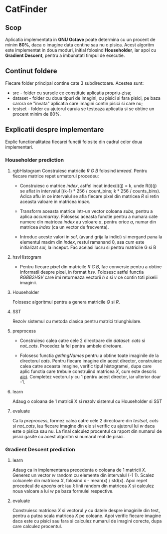 # CatFinder

## Scop

Aplicatia implementata in **GNU Octave** poate determina cu un procent de minim
**80%**, daca o imagine data contine sau nu o pisica. Acest algoritm este implementat
in doua moduri, initial folosind **Householder**, iar apoi cu **Gradient Descent**,
pentru a imbunatati timpul de executie.

## Continut foldere

Fiecare folder principal contine cate 3 subdirectoare. Acestea sunt:

* src - folder cu sursele ce constituie aplicatia propriu-zisa;
* dataset - folder cu doua tipuri de imagini, cu pisici si fara pisici, pe baza
carora se "invata" aplicatia care imagini contin pisici si care nu;
* testset - folder cu ajutorul caruia se testeaza aplicatia si se obtine un
procent minim de 80%.

## Explicatii despre implementare

Explic functionalitatea fiecarei functii folosite din cadrul celor doua implementari.

### Householder prediction

1. rgbHistogram
  Construiesc matricile *R* *G* *B* folosind *imread*. Pentru fiecare matrice repet
  urmatorul procedeu:

    * Construiesc o matrice *index*, astfel incat index(i)(j) = k, unde R(i)(j) se 
    aflat in intervalul \[(k-1) * 256 / count_bins; k * 256 / counts_bins). Adica
    aflu in ce intervalul se afla fiecare pixel din matricea *R* si retin aceasta
    valoare in matricea *index*.

    * Transform aceasta matrice intr-un vector coloana *subs*, pentru a aplica
    *accumarray*. Folosesc aceasta functie pentru a numara cate numere din matricea
    *index* au voloare *a*, pentru orice *a*, numar din matricea *index*
    (ca un vector de frecventa).
    
    * Introduc aceste valori in *sol*, (avand grija
    la indici) si mergand pana la elementul maxim din *index*, restul ramanand 0,
    asa cum este initializat *sol*, la inceput.
    Fac acelasi lucru si pentru matricile G si B

2. hsvHistogram
  
    * Pentru fiecare pixel din matricile *R* *G* *B*, fac conversie pentru a obtine
    informatii despre pixel, in format *hsv*. Folosesc astfel functia *RGBB2HSV*
    care imi returneaza vectorii *h* *s* si *v* ce contin toti pixelii imaginii.

3. Householder
    
    Folosesc algoritmul pentru a genera matricile *Q* si *R*.

4. SST

    Rezolv sistemul cu metoda clasica pentru matrici triunghiulare.

5. preprocess

    * Construiesc calea catre cele 2 directoare din *dataset*: *cats* si *not_cats*. 
    Procedez la fel pentru ambele diretoare.

    * Folosesc functia *getImgNames* pentru a obtine toate imaginile de la directorul
    *cats*. Pentru fiecare imagine din acest director, construiesc calea catre
    aceasta imagine, verific tipul histogramei, dupa care aplic functia care trebuie
    construiind matricea *X*, cum este descris [aici](https://acs.curs.pub.ro/2019/pluginfile.php/67380/mod_resource/content/12/Tema%201%20MN%20-%202020.pdf#subsubsection.3.2.3).
    Completez vectorul *y* cu 1 pentru acest director, iar ulterior doar -1.

6. learn

    Adaug o coloana de 1 matricii X si rezolv sistemul cu Householder si SST

7. evaluate

    Ca la *preprocess*, formez calea catre cele 2 directoare din *testset*,
    *cats* si *not_cats*, iau fiecare imagine din ele si verific cu ajutorul lui
    *w* daca este o pisica sau nu. La final calculez procentul ca raport din numarul
    de pisici gasite cu acest algoritm si numarul real de pisici.


### Gradient Descent prediction

1. learn

    Adaug ca in implementarea precedenta o coloana de 1 matricii *X*. Generez un
    vector *w* random cu elemente din intervalul (-1 1). Scalez coloanele
    din matricea *X*, folosind x - mean(x) / std(x). Apoi repet procedeul de *epochs* ori:
    iau *k* linii random din matricea *X* si calculez noua valoare a lui *w* pe baza formulei
    respective.

2. evaluate

    Construiesc matricea *X* si vectorul *y* cu datele despre imaginile din test,
    pentru a putea scala matricea *X* pe coloane. Apoi verific fiecare imagine daca este
    cu pisici sau fara si calculez numarul de imagini corecte, dupa care calculez procentul.

